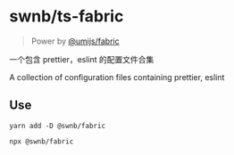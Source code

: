 # swnb/ts-fabric

> Power by [@umijs/fabric](https://github.com/umijs/fabric)

一个包含 prettier，eslint 的配置文件合集

A collection of configuration files containing prettier, eslint

## Use

```shell
yarn add -D @swnb/fabric
```

```shell
npx @swnb/fabric
```
